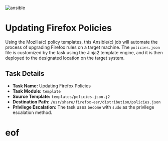 ![ansible](https://github.com/TheProdigyLeague/another_linux_build/assets/30985576/ac0147e2-cb1e-4a05-8e32-22995b6681ec)

# Updating Firefox Policies

Using the Mozilla(c) policy templates, this Ansible(c) job will automate the process of upgrading Firefox rules on a target machine. The `policies.json` file is customized by the task using the Jinja2 template engine, and it is then deployed to the designated location on the target system.

## Task Details

- **Task Name:** Updating Firefox Policies
- **Task Module:** `template`
- **Source Template:** `templates/policies.json.j2`
- **Destination Path:** `/usr/share/firefox-esr/distribution/policies.json`
- **Privilege Escalation:** The task uses `become` with `sudo` as the privilege escalation method.

# eof
